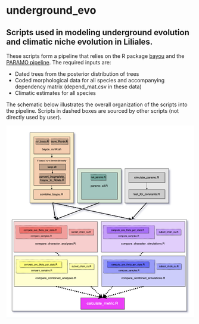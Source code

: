 # underground_evo

## Scripts used in modeling underground evolution and climatic niche evolution in Liliales.

These scripts form a pipeline that relies on the R package [bayou](https://github.com/uyedaj/bayou) and the [PARAMO pipeline](https://github.com/phenoscape/scate-shortcourse). 
The required inputs are:
- Dated trees from the posterior distribution of trees 
- Coded morphological data for all species and accompanying dependency matrix (depend_mat.csv in these data)
- Climatic estimates for all species

The schematic below illustrates the overall organization of the scripts into the pipeline. Scripts in dashed boxes are sourced by other scripts (not directly used by user).

![pipeline schematic](https://github.com/cmt2/underground_evo/blob/master/schematic.png?raw=true)
